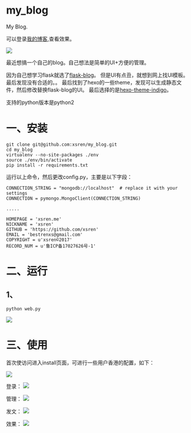 # my_blog
My Blog.

可以登录[我的博客](http://xsren.me),查看效果。

![](http://ww1.sinaimg.cn/large/a0a52effly1fl1ffkldpmj228018kk12.jpg)


最近想搞一个自己的blog。自己想法是简单的UI+方便的管理。

因为自己想学习flask就选了[flask-blog](https://github.com/dmaslov/flask-blog)。
但是UI有点丑，就想到网上找UI模板。最后发现没有合适的。。
最后找到了hexo的一些theme，发现可以生成静态文件，然后修改替换flask-blog的UI。
最后选择的是[hexo-theme-indigo](https://github.com/yscoder/hexo-theme-indigo)。

支持的python版本是python2


# 一、安装

```
git clone git@github.com:xsren/my_blog.git
cd my_blog
virtualenv --no-site-packages ./env
source ./env/bin/activate
pip install -r requirements.txt
```

运行以上命令，然后更改config.py，主要是以下字段：
```
CONNECTION_STRING = "mongodb://localhost"  # replace it with your settings
CONNECTION = pymongo.MongoClient(CONNECTION_STRING)

.....

HOMEPAGE = 'xsren.me'
NICKNAME = 'xsren'
GITHUB = 'https://github.com/xsren'
EMAIL = 'bestrenxs@gmail.com'
COPYRIGHT = u'xsren©2017'
RECORD_NUM = u'鲁ICP备17027626号-1'

```

# 二、运行

## 1、

```
python web.py

```

![](http://ww1.sinaimg.cn/large/a0a52effly1fl1f63gokfj21ok0gswkp.jpg)


# 三、使用

首次使访问进入install页面，可进行一些用户香港的配置，如下：

![](http://ww1.sinaimg.cn/large/a0a52effly1fl1f7v3h0dj21040i0gmn.jpg)

登录：
![](http://ww1.sinaimg.cn/large/a0a52effly1fl1fajts0mj227m0qggnw.jpg)

管理：
![](http://ww1.sinaimg.cn/large/a0a52effly1fl1fblx7srj224a0uotce.jpg)

发文：
![](http://ww1.sinaimg.cn/large/a0a52effly1fl1fd19dozj220811wwhs.jpg)

效果：
![](http://ww1.sinaimg.cn/large/a0a52effly1fl1fdv78k4j2268182dlh.jpg)